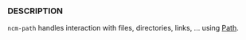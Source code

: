 
### DESCRIPTION

`ncm-path` handles interaction with files, directories, links, ...
using [Path](../CAF/Path.md).
